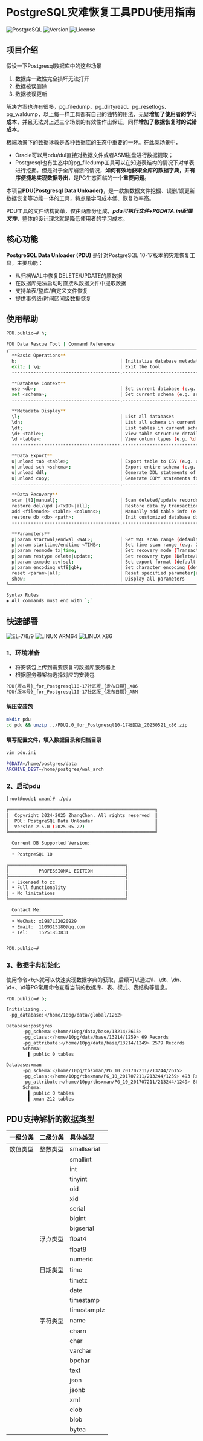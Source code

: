 # PostgreSQL灾难恢复工具PDU使用指南

![PostgreSQL](https://img.shields.io/badge/PostgreSQL-10--17-336791?logo=postgresql) ![Version](https://img.shields.io/badge/Version-2.5-success?style=flat&color=2ea44f) ![License](https://img.shields.io/badge/License-Apache-green?logo=open-source-initiative)

## 项目介绍
假设一下Postgresql数据库中的这些场景
1. 数据库一致性完全损坏无法打开
2. 数据被误删除
3. 数据被误更新

解决方案也许有很多，pg_filedump、pg_dirtyread、pg_resetlogs、pg_waldump，以上每一样工具都有自己的独特的用法，无疑**增加了使用者的学习成本**，并且无法对上述三个场景的有效性作出保证，同样**增加了数据恢复时的试错成本**。



极端场景下的数据拯救是各种数据库的生态中重要的一环。在此类场景中，
- Oracle可以用odu/dul直接对数据文件或者ASM磁盘进行数据提取；
- Postgresql也有生态中的pg_filedump工具可以在知道表结构的情况下对单表进行挖掘。但是对于全库崩溃的情况，**如何有效地获取全库的数据字典，并有序便捷地实现数据导出**，是PG生态面临的一个**重要问题**。


本项目**PDU(Postgresql Data Unloader)**，是一款集数据文件挖掘、误删/误更新数据恢复等功能一体的工具，特点是学习成本低、恢复效率高。


PDU工具的文件结构简单，仅由两部分组成，***pdu可执行文件+PGDATA.ini配置文件***，整体的设计理念就是降低使用者的学习成本。
## 核心功能
**PostgreSQL Data Unloader (PDU)** 是针对PostgreSQL 10-17版本的灾难恢复工具，主要功能：
- 从归档WAL中恢复DELETE/UPDATE的原数据
- 在数据库无法启动时直接从数据文件中提取数据
- 支持单表/整库/自定义文件恢复
- 提供事务级/时间区间级数据恢复

## 使用帮助
```bash
PDU.public=# h;

PDU Data Rescue Tool | Command Reference
┌──────────────────────────────────────────────────────────────────────────────────────────────────┐
  **Basic Operations**
  b;                                      │ Initialize database metadata
  exit; | \q;                             │ Exit the tool
  ----------------------------------------.--------------------------------

  **Database Context**
  use <db>;                               │ Set current database (e.g. use logs;)
  set <schema>;                           │ Set current schema (e.g. set recovery;)
  ----------------------------------------.--------------------------------

  **Metadata Display**
  \l;                                     │ List all databases
  \dn;                                    │ List all schema in current database
  \dt;                                    │ List tables in current schema
  \d+ <table>;                            │ View table structure details (e.g. \d+ users;)
  \d <table>;                             │ View column types (e.g. \d users;)
  ----------------------------------------.--------------------------------

  **Data Export**
  u|unload tab <table>;                   │ Export table to CSV (e.g. unload tab orders;)
  u|unload sch <schema>;                  │ Export entire schema (e.g. unload sch public;)
  u|unload ddl;                           │ Generate DDL statements of current schema
  u|unload copy;                          │ Generate COPY statements for CSVs
  ----------------------------------------.--------------------------------

  **Data Recovery**
  scan [t1|manual];                       │ Scan deleted/update records of tables/Init metadata from manual
  restore del/upd [<TxID>|all];           │ Restore data by transaction ID/time range
  add <filenode> <table> <columns>;       │ Manually add table info (e.g. add 12345 t1 varchar,...) [!] Datafile should be put into path 'restore/datafile'
  restore db <db> <path>;                 │ Init customized database directory (e.g. restore db xmandb /home/...)
  ----------------------------------------.--------------------------------

  **Parameters**
  p|param startwal/endwal <WAL>;          │ Set WAL scan range (default archive boundaries)
  p|param starttime/endtime <TIME>;       │ Set time scan range (e.g. 2025-01-01 00:00:00)
  p|param resmode tx|time;                │ Set recovery mode (Transaction/Time)
  p|param restype delete|update;          │ Set recovery type (Delete/Update)
  p|param exmode csv|sql;                 │ Set export format (default CSV)
  p|param encoding utf8|gbk;              │ Set character encoding (default utf8)
  reset <param>|all;                      │ Reset specified parameter|all parameter
  show;                                   │ Display all parameters
└──────────────────────────────────────────────────────────────────────────────────────────────────┘

Syntax Rules
◈ All commands must end with `;`

```

## 快速部署
![EL-7/8/9](https://img.shields.io/badge/EL-7/8/9-red?style=flat&logo=redhat&logoColor=red) ![LINUX ARM64](https://img.shields.io/badge/LINUX-ARM-%23FCC624?style=flat&logo=linux&logoColor=black&labelColor=FCC624) ![LINUX X86](https://img.shields.io/badge/LINUX-X86-%23FCC624?style=flat&logo=linux&logoColor=black&labelColor=FCC624)
### 1、环境准备
- 将安装包上传到需要恢复的数据库服务器上
- 根据服务器架构选择对应的安装包
  
```bash
PDU{版本号}_for_Postgresql10-17社区版_{发布日期}_X86
PDU{版本号}_for_Postgresql10-17社区版_{发布日期}_ARM
```

#### 解压安装包

```bash
mkdir pdu
cd pdu && unzip ../PDU2.0_for_Postgresql10-17社区版_20250521_x86.zip 
```

#### 填写配置文件，填入数据目录和归档目录
```bash
vim pdu.ini

PGDATA=/home/postgres/data
ARCHIVE_DEST=/home/postgres/wal_arch
```

### 2、启动pdu
```bash
[root@node1 xman]# ./pdu

╔══════════════════════════════════════════════════════╗
║  Copyright 2024-2025 ZhangChen. All rights reserved  ║
║  PDU: PostgreSQL Data Unloader                       ║
║  Version 2.5.0 (2025-05-22)                          ║
╚══════════════════════════════════════════════════════╝

  Current DB Supported Version:
  ──────────────────────────
  • PostgreSQL 10

╔═══════════════════════════════════════════╗
║           PROFESSIONAL EDITION            ║
╠═══════════════════════════════════════════╣
║ • Licensed to zc                          ║
║ • Full functionality                      ║
║ • No limitations                          ║
╚═══════════════════════════════════════════╝

  Contact Me:
  ───────────────────
  • WeChat: x1987LJ2020929
  • Email:  1109315180@qq.com
  • Tel:    15251853831


PDU.public=#
```

### 3、数据字典初始化
使用命令<b;>就可以快速实现数据字典的获取，后续可以通过\l、\dt、\dn、\d+、\d等PG常用命令查看当前的数据库、表、模式、表结构等信息。
```bash
PDU.public=# b;

Initializing...
 -pg_database:</home/10pg/data/global/1262>

Database:postgres
      -pg_schema:</home/10pg/data/base/13214/2615>
      -pg_class:</home/10pg/data/base/13214/1259> 69 Records
      -pg_attribute:</home/10pg/data/base/13214/1249> 2579 Records
      Schema:
        ▌ public 0 tables

Database:xman
      -pg_schema:</home/10pg/tbsxman/PG_10_201707211/213244/2615>
      -pg_class:</home/10pg/tbsxman/PG_10_201707211/213244/1259> 493 Records
      -pg_attribute:</home/10pg/tbsxman/PG_10_201707211/213244/1249> 8697 Records
      Schema:
        ▌ public 0 tables
        ▌ xman 212 tables

```
## PDU支持解析的数据类型
| 一级分类 | 二级分类 | 具体类型     |
|:--------:|:--------:|:------------|
| 数值类型 | 整数类型 | smallserial |
|          |          | smallint    |
|          |          | int         |
|          |          | tinyint     |
|          |          | oid         |
|          |          | xid         |
|          |          | serial      |
|          |          | bigint      |
|          |          | bigserial   |
|          | 浮点类型 | float4      |
|          |          | float8      |
|          |          | numeric     |
|          | 日期类型 | time        |
|          |          | timetz      |
|          |          | date        |
|          |          | timestamp   |
|          |          | timestamptz |
|          | 字符类型 | name        |
|          |          | charn       |
|          |          | char        |
|          |          | varchar     |
|          |          | bpchar      |
|          |          | text        |
|          |          | json        |
|          |          | jsonb       |
|          |          | xml         |
|          |          | clob        |
|          |          | blob        |
|          |          | bytea       |